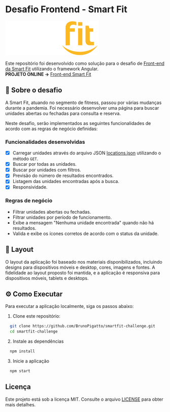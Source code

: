 # Desafio Frontend - Smart Fit

![Smart Fit](./src/assets/images/svg/logo.svg)

Este repositório foi desenvolvido como solução para o desafio de [Front-end da Smart Fit](https://github.com/bioritmo/front-end-code-challenge-smartsite/tree/master)
utilizando o framework Angular.  
**PROJETO ONLINE ->** [Front-end Smart Fit](https://smartfit-challenge-brunopigatto.vercel.app/)

## 📖 Sobre o desafio

A Smart Fit, atuando no segmento de fitness, passou por várias mudanças durante a pandemia. Foi necessário desenvolver uma página para buscar unidades abertas ou fechadas para consulta e reserva.

Neste desafio, serão implementados as seguintes funcionalidades de acordo com as regras de negócio definidas:

### Funcionalidades desenvolvidas

- [x] Carregar unidades através do arquivo JSON [locations.json](https://test-frontend-developer.s3.amazonaws.com/data/locations.json) utilizando o método `GET`.
- [x] Buscar por todas as unidades.
- [x] Buscar por unidades com filtros.
- [x] Previsão do número de resultados encontrados.
- [x] Listagem das unidades encontradas após a busca.
- [x] Responsividade.

### Regras de negócio

- Filtrar unidades abertas ou fechadas.
- Filtrar unidades por período de funcionamento.
- Exibe a mensagem "Nenhuma unidade encontrada" quando não há resultados.
- Valida e exibe os ícones corretos de acordo com o status da unidade.

## 🎨 Layout

O layout da aplicação foi baseado nos materiais disponibilizados, incluindo designs para dispositivos móveis e desktop, cores, imagens e fontes. A fidelidade ao layout proposto foi mantida, e a aplicação é responsiva para dispositivos móveis, tablets e desktops.

## ⚙️ Como Executar

Para executar a aplicação localmente, siga os passos abaixo:

1. Clone este repositório:

```bash
  git clone https://github.com/BrunoPigatto/smartfit-challenge.git
  cd smartfit-challenge

```

2. Instale as dependências

```bash
  npm install
```

3. Inicie a aplicação

```bash
  npm start
```

## Licença

Este projeto está sob a licença MIT. Consulte o arquivo [LICENSE](./LICENSE) para obter mais detalhes.

